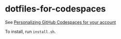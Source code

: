 # dotfiles-for-codespaces

See [Personalizing GitHub Codespaces for your account](https://docs.github.com/en/codespaces/customizing-your-codespace/personalizing-github-codespaces-for-your-account)

To install, run `install.sh`.


